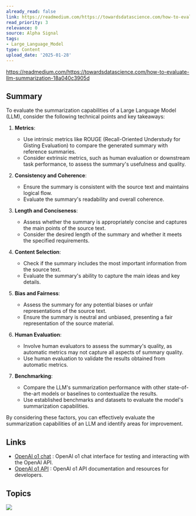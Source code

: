 ```yaml
---
already_read: false
link: https://readmedium.com/https://towardsdatascience.com/how-to-evaluate-llm-summarization-18a040c3905d
read_priority: 3
relevance: 0
source: Alpha Signal
tags:
- Large_Language_Model
type: Content
upload_date: '2025-01-28'
---
```


https://readmedium.com/https://towardsdatascience.com/how-to-evaluate-llm-summarization-18a040c3905d
## Summary

To evaluate the summarization capabilities of a Large Language Model (LLM), consider the following technical points and key takeaways:

1. **Metrics**:
   - Use intrinsic metrics like ROUGE (Recall-Oriented Understudy for Gisting Evaluation) to compare the generated summary with reference summaries.
   - Consider extrinsic metrics, such as human evaluation or downstream task performance, to assess the summary's usefulness and quality.

2. **Consistency and Coherence**:
   - Ensure the summary is consistent with the source text and maintains logical flow.
   - Evaluate the summary's readability and overall coherence.

3. **Length and Conciseness**:
   - Assess whether the summary is appropriately concise and captures the main points of the source text.
   - Consider the desired length of the summary and whether it meets the specified requirements.

4. **Content Selection**:
   - Check if the summary includes the most important information from the source text.
   - Evaluate the summary's ability to capture the main ideas and key details.

5. **Bias and Fairness**:
   - Assess the summary for any potential biases or unfair representations of the source text.
   - Ensure the summary is neutral and unbiased, presenting a fair representation of the source material.

6. **Human Evaluation**:
   - Involve human evaluators to assess the summary's quality, as automatic metrics may not capture all aspects of summary quality.
   - Use human evaluation to validate the results obtained from automatic metrics.

7. **Benchmarking**:
   - Compare the LLM's summarization performance with other state-of-the-art models or baselines to contextualize the results.
   - Use established benchmarks and datasets to evaluate the model's summarization capabilities.

By considering these factors, you can effectively evaluate the summarization capabilities of an LLM and identify areas for improvement.
## Links

- [OpenAI o1 chat](https://openai01.net/) : OpenAI o1 chat interface for testing and interacting with the OpenAI API.
- [OpenAI o1 API](https://openaio1api.com/) : OpenAI o1 API documentation and resources for developers.

## Topics

![](topics/Model/OpenAI%20o1)